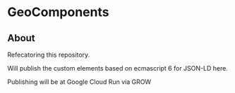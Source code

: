 # GeoComponents  

## About

Refecatoring this repository.   

Will publish the custom elements based on ecmascript 6 for JSON-LD here.

Publishing will be at Google Cloud Run via GROW

